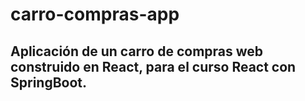 # carro-compras-app
## Aplicación de un carro de compras web construido en React, para el curso React con SpringBoot.
